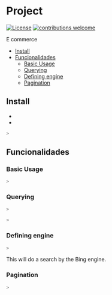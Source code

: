 # Project

[![License](https://img.shields.io/badge/license-MIT-_red.svg)](https://opensource.org/licenses/MIT)
[![contributions welcome](https://img.shields.io/badge/contributions-welcome-brightgreen.svg?style=flat)](https://github.com/BrunoTumelero/Projeto_dev/issues)

E commerce


- [Install](#install)
- [Funcionalidades](#Funcionalidades)
  - [Basic Usage](#basic-usage)
  - [Querying](#querying)
  - [Defining engine](#defining-engine)
  - [Pagination](#pagination)

## Install

- 
- 

```bash
> 
```

## Funcionalidades

### Basic Usage


```bash
> 
```

### Querying

```bash
> 
```


```bash
> 
```

### Defining engine

```bash
> 
```

This will do a search by the Bing engine.

### Pagination


```bash
> 
```
